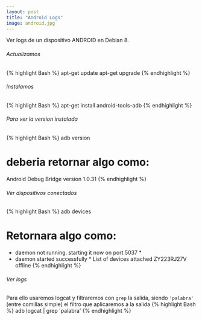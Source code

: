 ```yaml
---
layout: post
title: "Android Logs"
image: android.jpg
---
```


Ver logs de un dispositivo ANDROID en Debian 8.


###### Actualizamos

{% highlight Bash %}
apt-get update
apt-get upgrade
{% endhighlight %}


###### Instalamos
{% highlight Bash %}
apt-get install android-tools-adb
{% endhighlight %}


###### Para ver la version instalada
{% highlight Bash %}
adb version

# deberia retornar algo como:
Android Debug Bridge version 1.0.31
{% endhighlight %}

###### Ver dispositivos conectados
{% highlight Bash %}
adb devices

# Retornara algo como:

* daemon not running. starting it now on port 5037 *
* daemon started successfully *
List of devices attached 
ZY223RJ27V  offline
{% endhighlight %}


###### Ver logs
Para ello usaremos logcat y filtraremos con `grep` la salida, siendo `'palabra'` (entre comillas simple) el filtro que aplicaremos a la salida
{% highlight Bash %}
adb logcat | grep 'palabra'
{% endhighlight %}